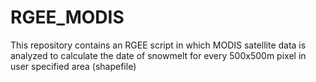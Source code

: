 # RGEE_MODIS
This repository contains an RGEE script in which MODIS satellite data is analyzed to calculate the date of snowmelt for every 500x500m pixel in user specified area (shapefile)
